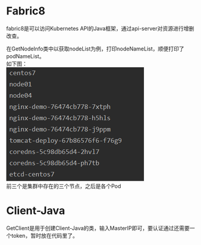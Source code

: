 # Fabric8
fabric8是可以访问Kubernetes API的Java框架，通过api-server对资源进行增删改查。

在GetNodeInfo类中以获取nodeList为例，打印nodeNameList，顺便打印了podNameList。  
如下图：  
![part of nodeList](./images/获取集群信息.PNG)   
前三个是集群中存在的三个节点，之后是各个Pod  

# Client-Java
GetClient是用于创建Client-Java的类，输入MasterIP即可，要认证通过还需要一个token，暂时放在代码里了。   
